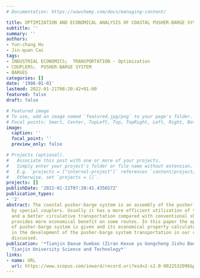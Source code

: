 ```yaml
---
# Documentation: https://wowchemy.com/docs/managing-content/

title: OPTIMIZATION AND ECONOMICAL ANALYSIS OF COASTAL PUSHER-BARGE SYSTEM.
subtitle: ''
summary: ''
authors:
- Yun-chang Hu
- Jin-quan Cai
tags:
- INDUSTRIAL ECONOMICS;  TRANSPORTATION - Optimization
- COUPLERS;  PUSHER-BARGE SYSTEM
- BARGES
categories: []
date: '1986-01-01'
lastmod: 2022-01-21T08:20:42+01:00
featured: false
draft: false

# Featured image
# To use, add an image named `featured.jpg/png` to your page's folder.
# Focal points: Smart, Center, TopLeft, Top, TopRight, Left, Right, BottomLeft, Bottom, BottomRight.
image:
  caption: ''
  focal_point: ''
  preview_only: false

# Projects (optional).
#   Associate this post with one or more of your projects.
#   Simply enter your project's folder or file name without extension.
#   E.g. `projects = ["internal-project"]` references `content/project/deep-learning/index.md`.
#   Otherwise, set `projects = []`.
projects: []
publishDate: '2022-01-21T07:20:41.435657Z'
publication_types:
- '2'
abstract: The coastal pusher-barge system is an assembly of the pusher and barge connected
  by special couplers. Usually it has a more efficient utilization of the main engine
  and a better circulative transportation compared with conventional ships, and therefore
  provides more economical benefit on some routes. In this paper the optimum pattern
  of pusher-barge system is given and its economical property calculated. Problems
  in the development of the pusher-barge system transportation in our country are
  discussed.
publication: '*Tianjin Daxue Xuebao (Ziran Kexue yu Gongcheng Jishu Ban)/Journal of
  Tianjin University Science and Technology*'
links:
- name: URL
  url: https://www.scopus.com/inward/record.uri?eid=2-s2.0-0022532096&partnerID=40&md5=ba002ce99eac3ab806f22ae6e0022454
---
```


